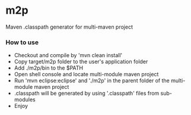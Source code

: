 # m2p
Maven .classpath generator for multi-maven project

### How to use

* Checkout and compile by 'mvn clean install'
* Copy target/m2p folder to the user's application folder
* Add ./m2p/bin to the $PATH
* Open shell console and locate multi-module maven project
* Run 'mvn eclipse:eclipse' and './m2p' in the parent folder of the multi-module maven project
* .classpath will be generated by using '.classpath' files from sub-modules
* Enjoy
